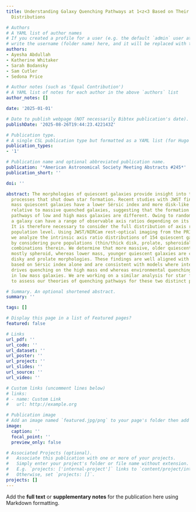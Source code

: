 ```yaml
---
title: Understanding Galaxy Quenching Pathways at 1<z<3 Based on Their Intrinsic Shape
  Distributions

# Authors
# A YAML list of author names
# If you created a profile for a user (e.g. the default `admin` user at `content/authors/admin/`), 
# write the username (folder name) here, and it will be replaced with their full name and linked to their profile.
authors:
- Ayesha Abdullah
- Katherine Whitaker
- Sarah Bodansky
- Sam Cutler
- Sedona Price

# Author notes (such as 'Equal Contribution')
# A YAML list of notes for each author in the above `authors` list
author_notes: []

date: '2025-01-01'

# Date to publish webpage (NOT necessarily Bibtex publication's date).
publishDate: '2025-08-26T19:44:23.422143Z'

# Publication type.
# A single CSL publication type but formatted as a YAML list (for Hugo requirements).
publication_types:
- '1'

# Publication name and optional abbreviated publication name.
publication: '*American Astronomical Society Meeting Abstracts #245*'
publication_short: ''

doi: ''

abstract: The morphologies of quiescent galaxies provide insight into the physical
  processes that shut down star formation. Recent studies with JWST find that low
  mass quiescent galaxies have a lower Sérsic index and more disk-like morphologies
  relative to massive quenched galaxies, suggesting that the formation and quenching
  pathways of low and high mass galaxies are different. Owing to random viewing angles,
  a galaxy can have a range of observable axis ratios depending on its orientation.
  It is therefore necessary to consider the full distribution of axis ratios at a
  population level. Using JWST/NIRCam rest-optical imaging from the PRIMER survey,
  we analyze the intrinsic axis ratio distributions of 154 quiescent galaxies at 1<z<3
  by considering pure populations (thin/thick disk, prolate, spheroidal) and linear
  combinations therein. We determine that more massive, older quiescent galaxies are
  mostly spheroid, whereas lower mass, younger quiescent galaxies are consistent with
  disky and prolate morphologies. These findings are well aligned with those inferred
  based on Sérsic index alone and are consistent with models where internal feedback
  drives quenching on the high mass end whereas environmental quenching is dominant
  in low mass galaxies. We are working on a similar analysis for star forming galaxies
  to assess our theories of quenching pathways for these two distinct populations.

# Summary. An optional shortened abstract.
summary: ''

tags: []

# Display this page in a list of Featured pages?
featured: false

# Links
url_pdf: ''
url_code: ''
url_dataset: ''
url_poster: ''
url_project: ''
url_slides: ''
url_source: ''
url_video: ''

# Custom links (uncomment lines below)
# links:
# - name: Custom Link
#   url: http://example.org

# Publication image
# Add an image named `featured.jpg/png` to your page's folder then add a caption below.
image:
  caption: ''
  focal_point: ''
  preview_only: false

# Associated Projects (optional).
#   Associate this publication with one or more of your projects.
#   Simply enter your project's folder or file name without extension.
#   E.g. `projects: ['internal-project']` links to `content/project/internal-project/index.md`.
#   Otherwise, set `projects: []`.
projects: []
---
```


Add the **full text** or **supplementary notes** for the publication here using Markdown formatting.
